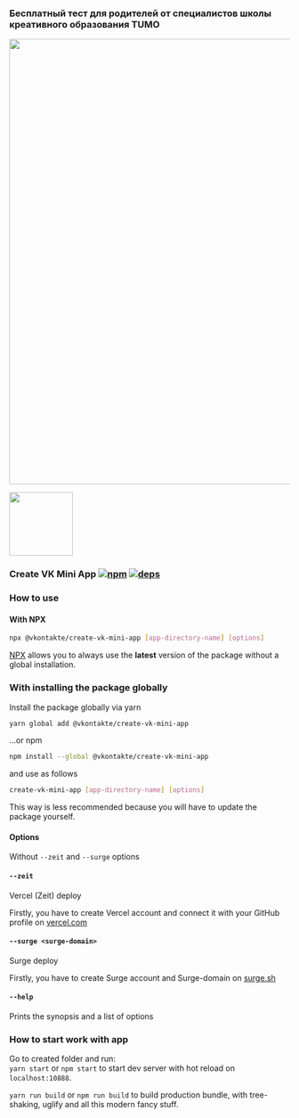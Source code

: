 ### Бесплатный тест для родителей от специалистов школы креативного образования TUMO
[<img width="800" src="https://user-images.githubusercontent.com/56070980/217041862-fb60b3ce-aa74-478b-b9b6-b05f899a414d.png">](https://user-images.githubusercontent.com/56070980/217041862-fb60b3ce-aa74-478b-b9b6-b05f899a414d.png)

[<img width="114" src="https://vk.com/images/apps/mini_apps/vk_mini_apps_logo.svg">](https://vk.com/services)

### Create VK Mini App [![npm][npm]][npm-url] [![deps][deps]][deps-url]

### How to use

#### With NPX

```bash
npx @vkontakte/create-vk-mini-app [app-directory-name] [options]
```
[NPX](https://github.com/npm/npx) allows you to always use the **latest** version of the package without a global installation.

### With installing the package globally
Install the package globally via yarn
```bash
yarn global add @vkontakte/create-vk-mini-app
```
...or npm
```bash
npm install --global @vkontakte/create-vk-mini-app
```

and use as follows

```bash
create-vk-mini-app [app-directory-name] [options]
```

This way is less recommended because you will have to update the package yourself.

#### Options
Without `--zeit` and `--surge` options 

#### `--zeit`
Vercel (Zeit) deploy

Firstly, you have to create Vercel account and connect it with your GitHub profile on [vercel.com](https://vercel.com)

#### `--surge <surge-domain>`
Surge deploy

Firstly, you have to create Surge account and Surge-domain on [surge.sh](https://surge.sh)

#### `--help`
Prints the synopsis and a list of options

### How to start work with app

Go to created folder and run:  
`yarn start` or  `npm start` to start dev server with hot reload on `localhost:10888`.

`yarn run build` or `npm run build` to build production bundle, with tree-shaking, uglify and all this modern fancy stuff.

[npm]: https://img.shields.io/npm/v/@vkontakte/create-vk-mini-app.svg
[npm-url]: https://npmjs.com/package/@vkontakte/create-vk-mini-app

[deps]: https://img.shields.io/david/vkcom/create-vk-mini-app.svg
[deps-url]: https://david-dm.org/vkcom/create-vk-mini-app

